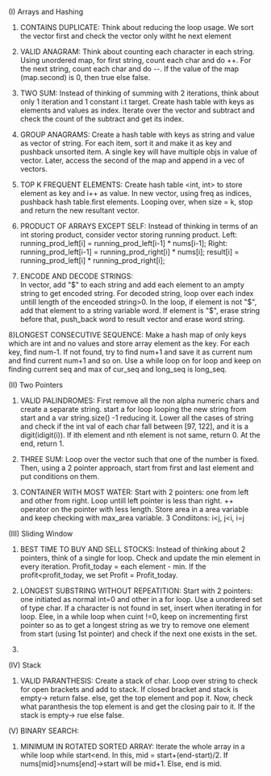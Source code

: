 (I) Arrays and Hashing

1) CONTAINS DUPLICATE:
Think about reducing the loop usage. We sort the vector first and check the vector only witht he next element

2) VALID ANAGRAM:
Think about counting each character in each string. Using unordered map, for first string, count each char and do ++.
For the next string, count each char and do --. If the value of the map (map.second) is 0, then true else false.

3) TWO SUM:
Instead of thinking of summing with 2 iterations, think about only 1 iteration and 1 constant i.t target. Create hash table with 
keys as elements and values as index. Iterate over the vector and subtract and check the count of the subtract and get its index.

4) GROUP ANAGRAMS:
Create a hash table with keys as string and value as vector of string. For each item, sort it and make it as key and pushback 
unsorted item. A single key will have multiple objs in value of vector. Later, access the second of the map and append in a vec of vectors.

5) TOP K FREQUENT ELEMENTS:
Create hash table <int, int> to store element as key and i++ as value. In new vector, using freq as indices, pushback hash table.first elements.
Looping over, when size = k, stop and return the new resultant vector.

6) PRODUCT OF ARRAYS EXCEPT SELF:
Instead of thinking in terms of an int storing product, consider vector storing running product.
Left: running_prod_left[i] = running_prod_left[i-1] * nums[i-1]; Right: running_prod_left[i-1] = running_prod_right[i] * nums[i]; 
result[i] = running_prod_left[i] * running_prod_right[i];

7) ENCODE AND DECODE STRINGS:  
In vector, add "$" to each string and add each element to an ampty string to get encoded string. For decoded string, loop over each index untill length of the enceoded string>0. In the loop, if element is not "$", add that element to a string variable word. If element is "$", erase string before that, push_back word to result vector and erase word string. 

8)LONGEST CONSECUTIVE SEQUENCE:
Make a hash map of only keys which are int and no values and store array element as the key. For each key, find num-1. If not found, try to find num+1 and save
it as current num and find current num+1 and so on. Use a while loop on for loop and keep on finding current seq and max of cur_seq and long_seq is long_seq.


(II) Two Pointers

1) VALID PALINDROMES:
First remove all the non alpha numeric chars and create a separate string. start a for loop looping the new string from start and a var string.size() -1 reducing it. Lower all the cases of string and check if the int val of each char fall between [97, 122], and it is a digit(idigit(i)). If ith element and nth element is not same, return 0. At the end, return 1.

2) THREE SUM:
Loop over the vector such that one of the number is fixed. Then, using a 2 pointer approach, start from first and last element and put conditions on them.

3) CONTAINER WITH MOST WATER:
Start with 2 pointers: one from left and other from right. Loop untill left pointer is less than right. ++ operator on the pointer with less length. Store area in a area variable and keep checking with max_area variable. 3 Condiitons: i<j, j<i, i=j

(III) Sliding Window

1) BEST TIME TO BUY AND SELL STOCKS:
Instead of thinking about 2 pointers, think of a single for loop. Check and update the min element in every iteration. Profit_today = each element - min. If the profit<profit_today, we set Profit = Profit_today. 

2) LONGEST SUBSTRING WITHOUT REPEATITION:
Start with 2 pointers: one initiated as normal int=0 and other in a for loop. Use a unordered set of type char. If a character is not found in set, insert when iterating in for loop. Elee, in a while loop when cuint !=0, keep on incrementing first pointer so as to get a longest string as we try to remove one element from start (using 1st pointer) and check if the next one exists in the set.

3)

(IV) Stack

1) VALID PARANTHESIS:
Create a stack of char. Loop over string to check for open brackets and add to stack. If closed bracket and stack is empty-> return false. else, get the top element and pop it. Now, check what paranthesis the top element is and get the closing pair to it. If the stack is empty-> rue else false.

(V) BINARY SEARCH:

1) MINIMUM IN ROTATED SORTED ARRAY:
Iterate the whole array in a while loop while start<end. In this, mid = start+(end-start)/2. If nums[mid]>nums[end]->start will be mid+1. Else, end is mid.